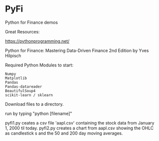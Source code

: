 # PyFi
Python for Finance demos

Great Resources:

https://pythonprogramming.net/


Python for Finance: Mastering Data-Driven Finance 2nd Edition
by Yves Hilpisch


Required Python Modules to start:

    Numpy
    Matplotlib
    Pandas
    Pandas-datareader
    BeautifulSoup4
    scikit-learn / sklearn

Download files to a directory.

run by typing "python [filename]"

pyfi1.py ceates a csv file 'aapl.csv' containing the stock data from January 1, 2000 til today.
pyfi2.py creates a chart from aapl.csv showing the OHLC as candlestick s and the 50 and 200 day moving averages.
